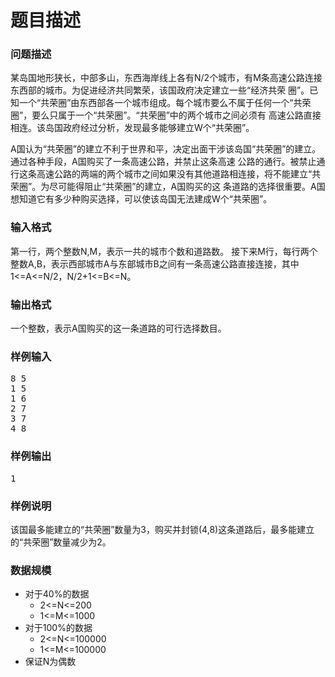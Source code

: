 # 题目描述


<h3><span class="mw-headline">问题描述</span></h3>
<p>某岛国地形狭长，中部多山，东西海岸线上各有N/2个城市，有M条高速公路连接东西部的城市。为促进经济共同繁荣，该国政府决定建立一些“经济共荣 圈”。已知一个“共荣圈”由东西部各一个城市组成。每个城市要么不属于任何一个“共荣圈”，要么只属于一个“共荣圈”。“共荣圈”中的两个城市之间必须有 高速公路直接相连。该岛国政府经过分析，发现最多能够建立W个“共荣圈”。</p>
<p>A国认为“共荣圈”的建立不利于世界和平，决定出面干涉该岛国“共荣圈”的建立。通过各种手段，A国购买了一条高速公路，并禁止这条高速 公路的通行。被禁止通行这条高速公路的两端的两个城市之间如果没有其他道路相连接，将不能建立“共荣圈”。为尽可能得阻止“共荣圈”的建立，A国购买的这 条道路的选择很重要。A国想知道它有多少种购买选择，可以使该岛国无法建成W个“共荣圈”。</p>
<h3><span class="mw-headline">输入格式</span></h3>
<p>第一行，两个整数N,M，表示一共的城市个数和道路数。 接下来M行，每行两个整数A,B，表示西部城市A与东部城市B之间有一条高速公路直接连接，其中1&lt;=A&lt;=N/2，N/2+1&lt;=B&lt;=N。</p>
<h3><span class="mw-headline">输出格式</span></h3>
<p>一个整数，表示A国购买的这一条道路的可行选择数目。</p>
<h3><span class="mw-headline">样例输入</span></h3>
<pre>8 5
1 5
1 6
2 7
3 7
4 8
</pre>
<h3><span class="mw-headline">样例输出</span></h3>
<pre>1
</pre>
<h3><span class="mw-headline">样例说明</span></h3>
<p>该国最多能建立的“共荣圈”数量为3，购买并封锁(4,8)这条道路后，最多能建立的“共荣圈”数量减少为2。</p>
<h3><span class="mw-headline">数据规模</span></h3>
<ul>
    <li>对于40%的数据
    <ul>
        <li>2&lt;=N&lt;=200</li>
        <li>1&lt;=M&lt;=1000</li>
    </ul>
    </li>
    <li>对于100%的数据
    <ul>
        <li>2&lt;=N&lt;=100000</li>
        <li>1&lt;=M&lt;=100000</li>
    </ul>
    </li>
    <li>保证N为偶数</li>
</ul>
<p> </p>
